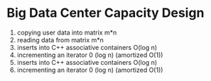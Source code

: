 Big Data Center Capacity Design
===============================

1. copying user data into matrix m*n
2. reading data from matrix m*n
3. inserts into C++ associative containers O(log n)
4. incrementing an iterator 0 (log n) (amortized O(1))
5. inserts into C++ associative containers O(log n)
6. incrementing an iterator 0 (log n) (amortized O(1))

